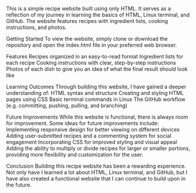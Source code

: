 This is a simple recipe website built using only HTML. It serves as a reflection of my journey in learning the basics of HTML, Linux terminal, and GitHub. The website features recipes with ingredient lists, cooking instructions, and photos.

Getting Started
    To view the website, simply clone or download the repository and open the index.html file in your preferred web browser.

Features
    Recipes organized in an easy-to-read format
    Ingredient lists for each recipe
    Cooking instructions with clear, step-by-step instructions
    Photos of each dish to give you an idea of what the final result should look like

Learning Outcomes
    Through building this website, I have gained a deeper understanding of:
        HTML syntax and structure
        Creating and styling HTML pages using CSS
        Basic terminal commands in Linux
        The GitHub workflow (e.g. committing, pushing, pulling, and branching)

Future Improvements
    While this website is functional, there is always room for improvement. Some ideas for future improvements include:       
        Implementing responsive design for better viewing on different devices
        Adding user-submitted recipes and a commenting system for social engagement
        Incorporating CSS for improved styling and visual appeal
        Adding the ability to multiply or divide recipes for larger or smaller portions, providing more flexibility and customization for the user.

Conclusion
    Building this recipe website has been a rewarding experience. Not only have I learned a lot about HTML, Linux terminal, and GitHub, but I have also created a functional website that I can continue to build upon in the future.